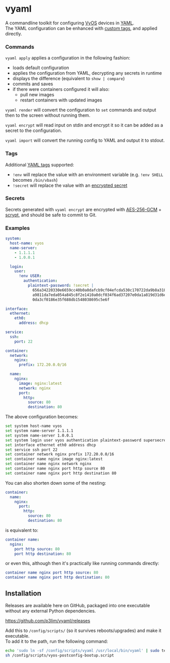 # vyaml

A commandline toolkit for configuring [VyOS](https://vyos.io) devices in [YAML](https://yaml.org).  
The YAML configuration can be enhanced with [custom tags](#tags), and applied directly.

### Commands

`vyaml apply` applies a configuration in the following fashion:

- loads default configuration
- applies the configuration from YAML, decrypting any secrets in runtime
- displays the difference (equivalent to `show | compare`)
- commits and saves
- if there were containers configured it will also:
	- pull new images
	- restart containers with updated images

`vyaml render` will convert the configuration to `set` commands and output then to the screen without running them.

`vyaml encrypt` will read input on stdin and encrypt it so it can be added as a secret to the configuration.

`vyaml import` will convert the running config to YAML and output it to stdout.

### Tags

Additional [YAML tags](https://github.com/yaml/yaml-spec/blob/main/spec/1.2.2/spec.md#-tags) supported:

- `!env` will replace the value with an environment variable (e.g. `!env SHELL` becomes `/bin/vbash`)
- `!secret` will replace the value with an [encrypted secret](#secrets)

### Secrets

Secrets generated with `vyaml encrypt` are encrypted with [AES-256-GCM](https://en.wikipedia.org/wiki/Galois/Counter_Mode) + [scrypt](https://en.wikipedia.org/wiki/Scrypt), and should be safe to commit to Git.

### Examples

```yaml
system:
  host-name: vyos
  name-server:
    - 1.1.1.1
    - 1.0.0.1

  login:
    user:
      !env USER:
        authentication:
          plaintext-password: !secret |
            656a34220330e6659cc40b0a0dafcb9cf04efcda530c170722da9b8a318c7584
            a9811da7eda054a845c8f2e1410a0dcf034f6ad37207e0da1a819d31d6ef650a
            0da3cf0186e35f688db1548038695c5e6f

interface:
  ethernet:
    eth0:
      address: dhcp

service:
  ssh:
    port: 22

container:
  network:
    nginx:
      prefix: 172.20.0.0/16

  name:
    nginx:
      image: nginx:latest
      network: nginx
      port:
        http:
          source: 80
          destination: 80
```

The above configuration becomes:

```bash
set system host-name vyos
set system name-server 1.1.1.1
set system name-server 1.0.0.1
set system login user vyos authentication plaintext-password supersecret
set interface ethernet eth0 address dhcp
set service ssh port 22
set container network nginx prefix 172.20.0.0/16
set container name nginx image nginx:latest
set container name nginx network nginx
set container name nginx port http source 80
set container name nginx port http destination 80
```

You can also shorten down some of the nesting:
```yaml
container:
  name:
    nginx:
      port:
        http:
          source: 80
          destination: 80
```
is equivalent to:
```yaml
container name:
  nginx:
    port http source: 80
    port http destination: 80
```
or even this, although then it's practically like running commands directly:
```yaml
container name nginx port http source: 80
container name nginx port http destination: 80
```

## Installation

Releases are available here on GitHub, packaged into one executable without any external Python dependencies.

<https://github.com/p3lim/vyaml/releases>

Add this to `/config/scripts/` (so it survives reboots/upgrades) and make it executable.  
To add it to the path, run the following command:

```bash
echo 'sudo ln -sf /config/scripts/vyaml /usr/local/bin/vyaml' | sudo tee -a /config/scripts/vyos-postconfig-bootup.script
sh /config/scripts/vyos-postconfig-bootup.script
```
